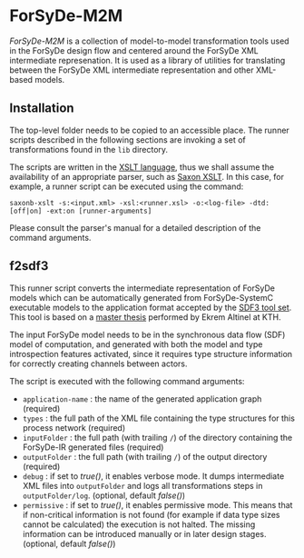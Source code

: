# ForSyDe-M2M

_ForSyDe-M2M_ is a collection of model-to-model transformation tools used in 
the ForSyDe design flow and centered around the ForSyDe XML intermediate 
represenation. It is used as a library of utilities for translating between the
ForSyDe XML intermediate representation and other XML-based models.

## Installation

The top-level folder needs to be copied to an accessible place. The runner scripts
described in the following sections are invoking a set of transformations found
in the `lib` directory.

The scripts are written in the [XSLT language](http://www.w3schools.com/xsl/xsl_intro.asp),
thus we shall assume the availability of an appropriate parser, such as 
[Saxon XSLT](http://saxon.sourceforge.net/). In this case, for example, a runner
script can be executed using the command:

```
saxonb-xslt -s:<input.xml> -xsl:<runner.xsl> -o:<log-file> -dtd:[off|on] -ext:on [runner-arguments]
```

Please consult the parser's manual for a detailed description of the command
arguments.

## f2sdf3

This runner script converts the intermediate representation of ForSyDe models
which can be automatically generated from ForSyDe-SystemC executable
models to the application format accepted by the [SDF3 tool set](http://www.es.ele.tue.nl/sdf3/).
This tool is based on a [master thesis](http://www.diva-portal.org/smash/get/diva2:647797/FULLTEXT01.pdf)
performed by Ekrem Altinel at KTH.

The input ForSyDe model needs to be in the synchronous data flow (SDF)
model of computation, and generated with both the model and type introspection
features activated, since it requires type structure information for correctly 
creating channels between actors.

The script is executed with the following command arguments:
 * `application-name` : the name of the generated application graph (required) 
 * `types` : the full path of the XML file containing the type structures for this process network (required)
 * `inputFolder` : the full path (with trailing `/`) of the directory containing the ForSyDe-IR generated files (required)
 * `outputFolder` : the full path (with trailing `/`) of the output directory (required)
 * `debug` : if set to _true()_, it enables verbose mode. It dumps intermediate XML files into `outputFolder` and logs all transformations steps in `outputFolder/log`. (optional, default _false()_)
 * `permissive` : if set to _true()_, it enables permissive mode. This means that if non-critical information is not found (for example if data type sizes cannot be calculated) the execution is not halted. The missing information can be introduced manually or in later design stages. (optional, default _false()_)


